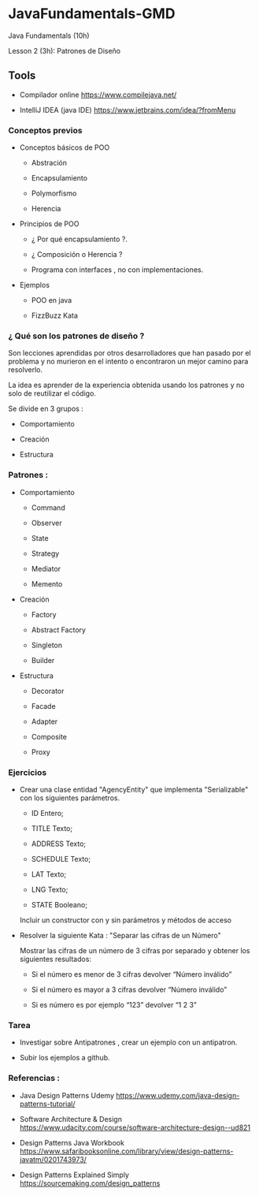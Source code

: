 # JavaFundamentals-GMD
Java Fundamentals (10h)

Lesson 2 (3h): Patrones de Diseño

## Tools
 
 - Compilador online https://www.compilejava.net/
 
 - IntelliJ IDEA (java IDE)  https://www.jetbrains.com/idea/?fromMenu
 
### Conceptos previos
  
  -  Conceptos básicos de POO
  
      * Abstración
      
      * Encapsulamiento
      
      * Polymorfismo
      
      * Herencia
      
  -  Principios de POO
    
       * ¿ Por qué encapsulamiento ?. 
       
       * ¿ Composición o Herencia ?
       
       * Programa con interfaces , no con implementaciones.
       
  - Ejemplos
  
       * POO en java
       
       * FizzBuzz Kata
  
### ¿ Qué son los patrones de diseño ?
 
Son lecciones aprendidas por otros desarrolladores que han pasado por el problema y no murieron en el intento
o encontraron un mejor camino para resolverlo.
 
La idea es aprender de la experiencia obtenida usando los patrones y no solo de reutilizar el código.
 
Se divide en 3 grupos :
 
  * Comportamiento
  
  * Creación
  
  * Estructura
  
### Patrones :
 
 - Comportamiento
 
   * Command
   
   * Observer
   
   * State
   
   * Strategy
   
   * Mediator
   
   * Memento
   
- Creación
 
   * Factory
   
   * Abstract Factory
   
   * Singleton
   
   * Builder
   
- Estructura

   * Decorator
   
   * Facade
   
   * Adapter
   
   * Composite
   
   * Proxy
   
### Ejercicios

 - Crear una clase entidad "AgencyEntity" que implementa "Serializable" con los siguientes parámetros.
 
    * ID Entero;
    
    * TITLE Texto;
    
    * ADDRESS Texto;
    
    * SCHEDULE Texto;
    
    * LAT Texto;
    
    * LNG Texto;
    
    * STATE Booleano;
    
    Incluir un constructor con y sin parámetros  y métodos de acceso
    
- Resolver la siguiente Kata : "Separar las cifras de un Número"

  Mostrar las cifras de un número de  3 cifras por separado y obtener los siguientes resultados: 
  
   * Si el número es menor de 3 cifras devolver “Número inválido”
   
   * Si el número es mayor a 3 cifras devolver “Número inválido”
   
   * Si es número es por ejemplo “123” devolver “1 2 3”

### Tarea
 
 - Investigar sobre Antipatrones , crear un ejemplo con un antipatron.
 
 - Subir los  ejemplos a  github.
 
### Referencias :

- Java Design Patterns Udemy https://www.udemy.com/java-design-patterns-tutorial/

- Software Architecture & Design https://www.udacity.com/course/software-architecture-design--ud821

- Design Patterns Java Workbook  https://www.safaribooksonline.com/library/view/design-patterns-javatm/0201743973/

- Design Patterns Explained Simply https://sourcemaking.com/design_patterns



